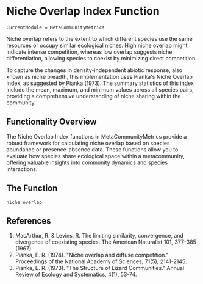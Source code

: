 # Niche Overlap Index Function
```@meta
CurrentModule = MetaCommunityMetrics
```
Niche overlap refers to the extent to which different species use the same resources or occupy similar ecological niches. High niche overlap might indicate intense competition, whereas low overlap suggests niche differentiation, allowing species to coexist by minimizing direct competition.

To capture the changes in density-independent abiotic response, also known as niche breadth, this implementation uses Pianka's Niche Overlap Index, as suggested by Pianka (1973). The summary statistics of this index include the mean, maximum, and minimum values across all species pairs, providing a comprehensive understanding of niche sharing within the community.

## Functionality Overview

The Niche Overlap Index functions in MetaCommunityMetrics provide a robust framework for calculating niche overlap based on species abundance or presence-absence data. These functions allow you to evaluate how species share ecological space within a metacommunity, offering valuable insights into community dynamics and species interactions.

## The Function
```@docs
niche_overlap
```
## References
1. MacArthur, R. & Levins, R. The limiting similarity, convergence, and divergence of coexisting species. The American Naturalist 101, 377-385 (1967). 
2. Pianka, E. R. (1974). "Niche overlap and diffuse competition." Proceedings of the National Academy of Sciences, 71(5), 2141-2145.
3. Pianka, E. R. (1973). "The Structure of Lizard Communities." Annual Review of Ecology and Systematics, 4(1), 53-74.

